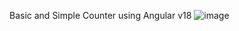 Basic and Simple Counter using Angular v18
![image](https://github.com/user-attachments/assets/cdc5c038-0e84-469a-b47b-074a0e3565af)
